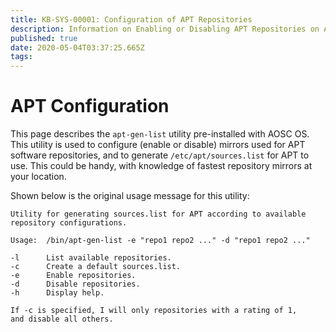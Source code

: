 ```yaml
---
title: KB-SYS-00001: Configuration of APT Repositories
description: Information on Enabling or Disabling APT Repositories on AOSC OS
published: true
date: 2020-05-04T03:37:25.665Z
tags: 
---
```


# APT Configuration

This page describes the `apt-gen-list` utility pre-installed with AOSC OS. This utility is used to configure (enable or disable) mirrors used for APT software repositories, and to generate `/etc/apt/sources.list` for APT to use. This could be handy, with knowledge of fastest repository mirrors at your location.

Shown below is the original usage message for this utility:

```
Utility for generating sources.list for APT according to available
repository configurations.

Usage:  /bin/apt-gen-list -e "repo1 repo2 ..." -d "repo1 repo2 ..."

-l      List available repositories.
-c      Create a default sources.list.
-e      Enable repositories.
-d      Disable repositories.
-h      Display help.

If -c is specified, I will only repositories with a rating of 1,
and disable all others.
```
